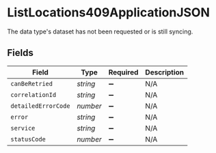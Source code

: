 # ListLocations409ApplicationJSON

The data type's dataset has not been requested or is still syncing.


## Fields

| Field               | Type                | Required            | Description         |
| ------------------- | ------------------- | ------------------- | ------------------- |
| `canBeRetried`      | *string*            | :heavy_minus_sign:  | N/A                 |
| `correlationId`     | *string*            | :heavy_minus_sign:  | N/A                 |
| `detailedErrorCode` | *number*            | :heavy_minus_sign:  | N/A                 |
| `error`             | *string*            | :heavy_minus_sign:  | N/A                 |
| `service`           | *string*            | :heavy_minus_sign:  | N/A                 |
| `statusCode`        | *number*            | :heavy_minus_sign:  | N/A                 |